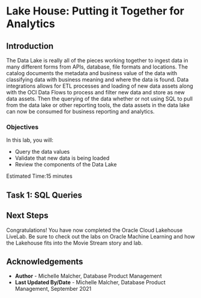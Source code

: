 # Lake House: Putting it Together for Analytics

## Introduction

The Data Lake is really all of the pieces working together to ingest data in many different forms from APIs, database, file formats and locations. The catalog documents the metadata and business value of the data with classifying data with business meaning and where the data is found. Data integrations allows for ETL processes and loading of new data assets along with the OCI Data Flows to process and filter new data and store as new data assets. Then the querying of the data whether or not using SQL to pull from the data lake or other reporting tools, the data assets in the data lake can now be consumed for business reporting and analytics.

### Objectives

In this lab, you will:
* Query the data values
* Validate that new data is being loaded
* Review the components of the Data Lake

Estimated Time:15 minutes

## Task 1: SQL Queries

## Next Steps
Congratulations! You have now completed the Oracle Cloud Lakehouse LiveLab.
Be sure to check out the labs on Oracle Machine Learning and how the Lakehouse fits into the Movie Stream story and lab.

## Acknowledgements

* **Author** - Michelle Malcher, Database Product Management
* **Last Updated By/Date** - Michelle Malcher, Database Product Management, September 2021
